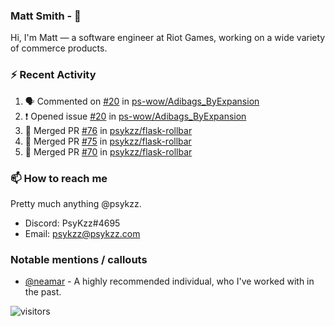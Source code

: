 <!--
[![PsyKzz's github stats](https://github-readme-stats.vercel.app/api?username=psykzz&show_icons=true)](https://github.com/anuraghazra/github-readme-stats)
-->

### Matt Smith - 👋
Hi, I'm Matt — a software engineer at Riot Games, working on a wide variety of commerce products.

### ⚡ Recent Activity

<!--START_SECTION:activity-->
1. 🗣 Commented on [#20](https://github.com/ps-wow/Adibags_ByExpansion/issues/20) in [ps-wow/Adibags_ByExpansion](https://github.com/ps-wow/Adibags_ByExpansion)
2. ❗️ Opened issue [#20](https://github.com/ps-wow/Adibags_ByExpansion/issues/20) in [ps-wow/Adibags_ByExpansion](https://github.com/ps-wow/Adibags_ByExpansion)
3. 🎉 Merged PR [#76](https://github.com/psykzz/flask-rollbar/pull/76) in [psykzz/flask-rollbar](https://github.com/psykzz/flask-rollbar)
4. 🎉 Merged PR [#75](https://github.com/psykzz/flask-rollbar/pull/75) in [psykzz/flask-rollbar](https://github.com/psykzz/flask-rollbar)
5. 🎉 Merged PR [#70](https://github.com/psykzz/flask-rollbar/pull/70) in [psykzz/flask-rollbar](https://github.com/psykzz/flask-rollbar)
<!--END_SECTION:activity-->


### 📫 How to reach me

Pretty much anything @psykzz.

- Discord: PsyKzz#4695
- Email: psykzz@psykzz.com


### Notable mentions / callouts

 - [@neamar](https://github.com/neamar) - A highly recommended individual, who I've worked with in the past.


![visitors](https://visitor-badge.glitch.me/badge?page_id=psykzz/psykzz)



